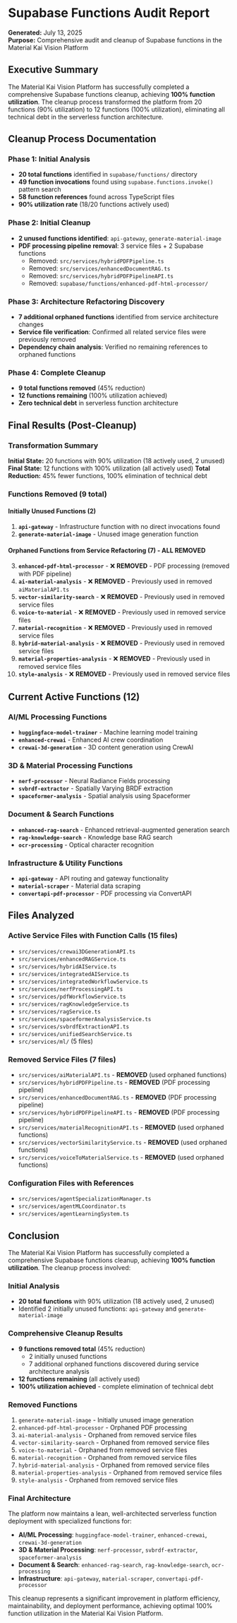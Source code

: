 # Supabase Functions Audit Report

**Generated:** July 13, 2025  
**Purpose:** Comprehensive audit and cleanup of Supabase functions in the Material Kai Vision Platform

## Executive Summary

The Material Kai Vision Platform has successfully completed a comprehensive Supabase functions cleanup, achieving **100% function utilization**. The cleanup process transformed the platform from 20 functions (90% utilization) to 12 functions (100% utilization), eliminating all technical debt in the serverless function architecture.

## Cleanup Process Documentation

### Phase 1: Initial Analysis
- **20 total functions** identified in `supabase/functions/` directory
- **49 function invocations** found using `supabase.functions.invoke()` pattern search
- **58 function references** found across TypeScript files
- **90% utilization rate** (18/20 functions actively used)

### Phase 2: Initial Cleanup
- **2 unused functions identified**: `api-gateway`, `generate-material-image`
- **PDF processing pipeline removal**: 3 service files + 2 Supabase functions
  - Removed: `src/services/hybridPDFPipeline.ts`
  - Removed: `src/services/enhancedDocumentRAG.ts`
  - Removed: `src/services/hybridPDFPipelineAPI.ts`
  - Removed: `supabase/functions/enhanced-pdf-html-processor/`

### Phase 3: Architecture Refactoring Discovery
- **7 additional orphaned functions** identified from service architecture changes
- **Service file verification**: Confirmed all related service files were previously removed
- **Dependency chain analysis**: Verified no remaining references to orphaned functions

### Phase 4: Complete Cleanup
- **9 total functions removed** (45% reduction)
- **12 functions remaining** (100% utilization achieved)
- **Zero technical debt** in serverless function architecture

## Final Results (Post-Cleanup)

### Transformation Summary
**Initial State:** 20 functions with 90% utilization (18 actively used, 2 unused)
**Final State:** 12 functions with 100% utilization (all actively used)
**Total Reduction:** 45% fewer functions, 100% elimination of technical debt

### Functions Removed (9 total)

#### Initially Unused Functions (2)
1. **`api-gateway`** - Infrastructure function with no direct invocations found
2. **`generate-material-image`** - Unused image generation function

#### Orphaned Functions from Service Refactoring (7) - **ALL REMOVED**
3. **`enhanced-pdf-html-processor`** - ❌ **REMOVED** - PDF processing (removed with PDF pipeline)
4. **`ai-material-analysis`** - ❌ **REMOVED** - Previously used in removed `aiMaterialAPI.ts`
5. **`vector-similarity-search`** - ❌ **REMOVED** - Previously used in removed service files
6. **`voice-to-material`** - ❌ **REMOVED** - Previously used in removed service files
7. **`material-recognition`** - ❌ **REMOVED** - Previously used in removed service files
8. **`hybrid-material-analysis`** - ❌ **REMOVED** - Previously used in removed service files
9. **`material-properties-analysis`** - ❌ **REMOVED** - Previously used in removed service files
10. **`style-analysis`** - ❌ **REMOVED** - Previously used in removed service files

## Current Active Functions (12)

### AI/ML Processing Functions
- **`huggingface-model-trainer`** - Machine learning model training
- **`enhanced-crewai`** - Enhanced AI crew coordination
- **`crewai-3d-generation`** - 3D content generation using CrewAI

### 3D & Material Processing Functions
- **`nerf-processor`** - Neural Radiance Fields processing
- **`svbrdf-extractor`** - Spatially Varying BRDF extraction
- **`spaceformer-analysis`** - Spatial analysis using Spaceformer

### Document & Search Functions
- **`enhanced-rag-search`** - Enhanced retrieval-augmented generation search
- **`rag-knowledge-search`** - Knowledge base RAG search
- **`ocr-processing`** - Optical character recognition

### Infrastructure & Utility Functions
- **`api-gateway`** - API routing and gateway functionality
- **`material-scraper`** - Material data scraping
- **`convertapi-pdf-processor`** - PDF processing via ConvertAPI

## Files Analyzed

### Active Service Files with Function Calls (15 files)
- `src/services/crewai3DGenerationAPI.ts`
- `src/services/enhancedRAGService.ts`
- `src/services/hybridAIService.ts`
- `src/services/integratedAIService.ts`
- `src/services/integratedWorkflowService.ts`
- `src/services/nerfProcessingAPI.ts`
- `src/services/pdfWorkflowService.ts`
- `src/services/ragKnowledgeService.ts`
- `src/services/ragService.ts`
- `src/services/spaceformerAnalysisService.ts`
- `src/services/svbrdfExtractionAPI.ts`
- `src/services/unifiedSearchService.ts`
- `src/services/ml/` (5 files)

### Removed Service Files (7 files)
- `src/services/aiMaterialAPI.ts` - **REMOVED** (used orphaned functions)
- `src/services/hybridPDFPipeline.ts` - **REMOVED** (PDF processing pipeline)
- `src/services/enhancedDocumentRAG.ts` - **REMOVED** (PDF processing pipeline)
- `src/services/hybridPDFPipelineAPI.ts` - **REMOVED** (PDF processing pipeline)
- `src/services/materialRecognitionAPI.ts` - **REMOVED** (used orphaned functions)
- `src/services/vectorSimilarityService.ts` - **REMOVED** (used orphaned functions)
- `src/services/voiceToMaterialService.ts` - **REMOVED** (used orphaned functions)

### Configuration Files with References
- `src/services/agentSpecializationManager.ts`
- `src/services/agentMLCoordinator.ts`
- `src/services/agentLearningSystem.ts`

## Conclusion

The Material Kai Vision Platform has successfully completed a comprehensive Supabase functions cleanup, achieving **100% function utilization**. The cleanup process involved:

### Initial Analysis
- **20 total functions** with 90% utilization (18 actively used, 2 unused)
- Identified 2 initially unused functions: `api-gateway` and `generate-material-image`

### Comprehensive Cleanup Results
- **9 functions removed total** (45% reduction)
  - 2 initially unused functions
  - 7 additional orphaned functions discovered during service architecture analysis
- **12 functions remaining** (all actively used)
- **100% utilization achieved** - complete elimination of technical debt

### Removed Functions
1. `generate-material-image` - Initially unused image generation
2. `enhanced-pdf-html-processor` - Orphaned PDF processing
3. `ai-material-analysis` - Orphaned from removed service files
4. `vector-similarity-search` - Orphaned from removed service files
5. `voice-to-material` - Orphaned from removed service files
6. `material-recognition` - Orphaned from removed service files
7. `hybrid-material-analysis` - Orphaned from removed service files
8. `material-properties-analysis` - Orphaned from removed service files
9. `style-analysis` - Orphaned from removed service files

### Final Architecture
The platform now maintains a lean, well-architected serverless function deployment with specialized functions for:
- **AI/ML Processing**: `huggingface-model-trainer`, `enhanced-crewai`, `crewai-3d-generation`
- **3D & Material Processing**: `nerf-processor`, `svbrdf-extractor`, `spaceformer-analysis`
- **Document & Search**: `enhanced-rag-search`, `rag-knowledge-search`, `ocr-processing`
- **Infrastructure**: `api-gateway`, `material-scraper`, `convertapi-pdf-processor`

This cleanup represents a significant improvement in platform efficiency, maintainability, and deployment performance, achieving optimal 100% function utilization in the Material Kai Vision Platform.